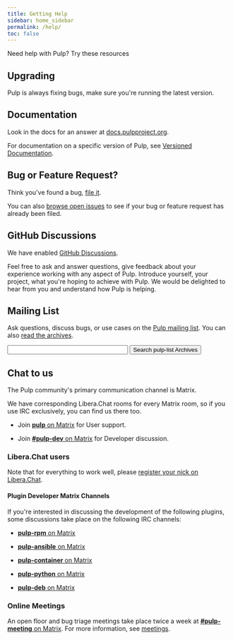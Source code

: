 ```yaml
---
title: Getting Help
sidebar: home_sidebar
permalink: /help/
toc: false
---
```


Need help with Pulp? Try these resources

## Upgrading

Pulp is always fixing bugs, make sure you're running the latest version.

## Documentation

Look in the docs for an answer at [docs.pulpproject.org](https://docs.pulpproject.org).

For documentation on a specific version of Pulp, see [Versioned Documentation](/docs/).

## Bug or Feature Request?

Think you've found a bug, [file it](https://pulp.plan.io/projects/pulp/issues/new).

You can also [browse open issues](https://pulp.plan.io/issues?set_filter=1) to see if your bug or
feature request has already been filed.

## GitHub Discussions

We have enabled [GitHub Discussions](https://github.com/pulp/community/discussions).

Feel free to ask and answer questions, give feedback about your experience working with any aspect of Pulp. Introduce yourself, your project, what you're hoping to achieve with Pulp. We would be delighted to hear from you and understand how Pulp is helping.

## Mailing List
Ask questions, discuss bugs, or use cases on the
[Pulp mailing list](https://www.redhat.com/mailman/listinfo/pulp-list). You
can also [read the archives](https://www.redhat.com/archives/pulp-list/).

<form method="get" action="http://www.google.com/search">
    <input type="text" name="q" size="31" maxlength="255" value="" />
    <input type="hidden" name="sitesearch" value="https://www.redhat.com/archives/pulp-list/" />
    <input type="submit" value="Search pulp-list Archives" />
</form>

## Chat to us

The Pulp community's primary communication channel is Matrix.

We have corresponding Libera.Chat rooms for every Matrix room, so if you use IRC exclusively, you can find us there too.

* Join [**pulp** on Matrix](https://matrix.to/#/!HWvLQmBGVPfJfTQBAu:matrix.org?via=libera.chat&via=matrix.org&via=ctrl-c.liu.se) for User support.

* Join [**#pulp-dev** on Matrix](https://matrix.to/#/!aVApiNMtnstWbwDcVU:matrix.org?via=libera.chat&via=matrix.org&via=ctrl-c.liu.se) for Developer discussion.

### Libera.Chat users

Note that for everything to work well, please [register your nick on Libera.Chat](https://libera.chat/guides/registration).

#### Plugin Developer Matrix Channels

If you're interested in discussing the development of the following plugins, some discussions take place on the following IRC channels:

* [**pulp-rpm** on Matrix](https://matrix.to/#/#pulp-rpm.:matrix.org?via=libera.chat&via=matrix.org)

* [**pulp-ansible** on Matrix](https://matrix.to/#/!cbADstEIkixyOUTCtO:matrix.org?via=libera.chat&via=matrix.org)

* [**pulp-container** on Matrix](https://matrix.to/#/#pulp_container:matrix.org?via=libera.chat&via=matrix.org)

* [**pulp-python** on Matrix](https://matrix.to/#/#pulp-python:matrix.org?via=libera.chat&via=matrix.org)

* [**pulp-deb** on Matrix](https://matrix.to/#/#pulp-debian:matrix.org?via=libera.chat&via=matrix.org)

### Online Meetings

An open floor and bug triage meetings take place twice a week at [**#pulp-meeting** on Matrix](https://matrix.to/#/#pulp_meeting:matrix.org?via=libera.chat&via=matrix.org). For more information, see [meetings](/get_involved/#meetings).
